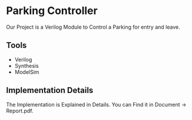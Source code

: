 
# Parking Controller

Our Project is a Verilog Module to Control a Parking for entry and leave.


## Tools
- Verilog
- Synthesis
- ModelSim


## Implementation Details

The Implementation is Explained in Details. You can Find it in Document -> Report.pdf.
